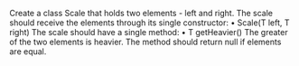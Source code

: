 Create a class Scale<T> that holds two elements - left and right. The scale should receive the elements through its single constructor:
    • Scale(T left, T right)
The scale should have a single method: 
    • T getHeavier()
The greater of the two elements is heavier. The method should return null if elements are equal.
